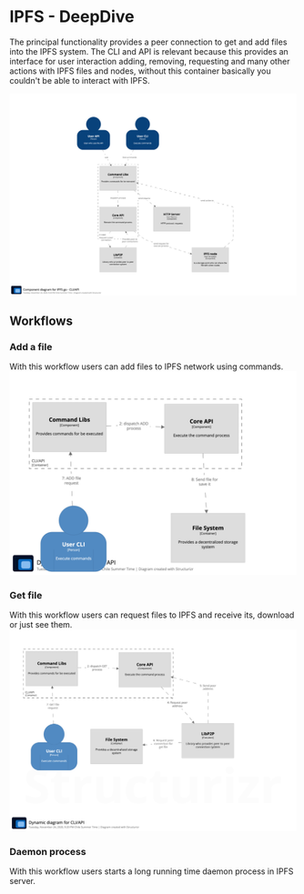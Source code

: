 # IPFS - DeepDive

The principal functionality provides a peer connection to get and add files into the IPFS system. The CLI and API is relevant because this provides an interface for user interaction adding, removing, requesting and many other actions with IPFS files and nodes, without this container basically you couldn't be able to interact with IPFS.


![alt text](assets/component.png "Image Example")

## Workflows

### Add a file
With this workflow users can add files to IPFS network using commands.
![alt text](assets/ADD.png "Image Example")
### Get file
With this workflow users can request files to IPFS and receive its, download or just see them.
![alt text](assets/GET.png "Image Example")
### Daemon process
With this workflow users starts a long running time daemon process in IPFS server.